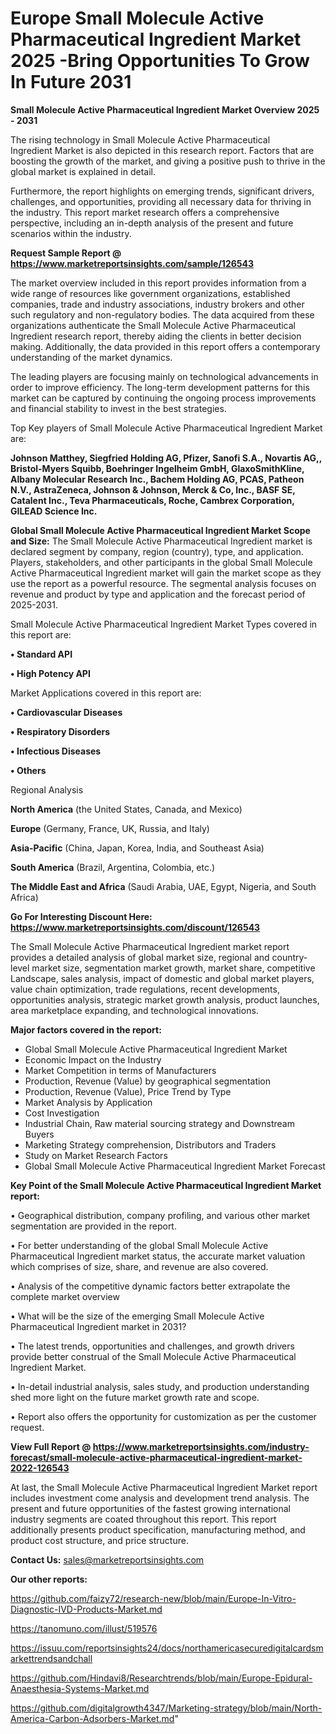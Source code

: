 # Europe Small Molecule Active Pharmaceutical Ingredient Market 2025 -Bring Opportunities To Grow In Future 2031

<Strong> Small Molecule Active Pharmaceutical Ingredient Market Overview 2025 - 2031</strong>

The rising technology in Small Molecule Active Pharmaceutical Ingredient Market is also depicted in this research report. Factors that are boosting the growth of the market, and giving a positive push to thrive in the global market is explained in detail.

Furthermore, the report highlights on emerging trends, significant drivers, challenges, and opportunities, providing all necessary data for thriving in the industry. This report market research offers a comprehensive perspective, including an in-depth analysis of the present and future scenarios within the industry.

<strong>Request Sample Report @ <a href=https://www.marketreportsinsights.com/sample/126543>https://www.marketreportsinsights.com/sample/126543</a></strong>

The market overview included in this report provides information from a wide range of resources like government organizations, established companies, trade and industry associations, industry brokers and other such regulatory and non-regulatory bodies. The data acquired from these organizations authenticate the Small Molecule Active Pharmaceutical Ingredient research report, thereby aiding the clients in better decision making. Additionally, the data provided in this report offers a contemporary understanding of the market dynamics.

The leading players are focusing mainly on technological advancements in order to improve efficiency. The long-term development patterns for this market can be captured by continuing the ongoing process improvements and financial stability to invest in the best strategies.

Top Key players of Small Molecule Active Pharmaceutical Ingredient Market are:

<strong>Johnson Matthey, Siegfried Holding AG, Pfizer, Sanofi S.A., Novartis AG,, Bristol-Myers Squibb, Boehringer Ingelheim GmbH, GlaxoSmithKline, Albany Molecular Research Inc., Bachem Holding AG, PCAS, Patheon N.V., AstraZeneca, Johnson & Johnson, Merck & Co, Inc., BASF SE, Catalent Inc., Teva Pharmaceuticals, Roche, Cambrex Corporation, GILEAD Science Inc.</strong>

<strong><b>Global Small Molecule Active Pharmaceutical Ingredient Market Scope and Size:</b></strong>
The Small Molecule Active Pharmaceutical Ingredient market is declared segment by company, region (country), type, and application. Players, stakeholders, and other participants in the global Small Molecule Active Pharmaceutical Ingredient market will gain the market scope as they use the report as a powerful resource. The segmental analysis focuses on revenue and product by type and application and the forecast period of 2025-2031.

Small Molecule Active Pharmaceutical Ingredient Market Types covered in this report are:

<strong>• Standard API

• High Potency API</strong>

Market Applications covered in this report are:

<strong>• Cardiovascular Diseases

• Respiratory Disorders

• Infectious Diseases

• Others</strong> 

Regional Analysis

<strong>North America</strong> (the United States, Canada, and Mexico)

<strong>Europe</strong> (Germany, France, UK, Russia, and Italy)

<strong>Asia-Pacific</strong> (China, Japan, Korea, India, and Southeast Asia)

<strong>South America</strong> (Brazil, Argentina, Colombia, etc.)

<strong>The Middle East and Africa</strong> (Saudi Arabia, UAE, Egypt, Nigeria, and South Africa)

<strong>Go For Interesting Discount Here: <a href=https://www.marketreportsinsights.com/discount/126543>https://www.marketreportsinsights.com/discount/126543</a></strong>

The Small Molecule Active Pharmaceutical Ingredient market report provides a detailed analysis of global market size, regional and country-level market size, segmentation market growth, market share, competitive Landscape, sales analysis, impact of domestic and global market players, value chain optimization, trade regulations, recent developments, opportunities analysis, strategic market growth analysis, product launches, area marketplace expanding, and technological innovations.

<strong><b>Major factors covered in the report:</b></strong>
<ul>
  <li>Global Small Molecule Active Pharmaceutical Ingredient Market </li>
  <li>Economic Impact on the Industry</li>
  <li>Market Competition in terms of Manufacturers</li>
  <li>Production, Revenue (Value) by geographical segmentation</li>
  <li>Production, Revenue (Value), Price Trend by Type</li>
  <li>Market Analysis by Application</li>
  <li>Cost Investigation</li>
  <li>Industrial Chain, Raw material sourcing strategy and Downstream Buyers</li>
  <li>Marketing Strategy comprehension, Distributors and Traders</li>
  <li>Study on Market Research Factors</li>
  <li>Global Small Molecule Active Pharmaceutical Ingredient Market Forecast</li>
</ul>

<strong><b>Key Point of the Small Molecule Active Pharmaceutical Ingredient Market report:</b></strong>

• Geographical distribution, company profiling, and various other market segmentation are provided in the report.

• For better understanding of the global Small Molecule Active Pharmaceutical Ingredient market status, the accurate market valuation which comprises of size, share, and revenue are also covered.

• Analysis of the competitive dynamic factors better extrapolate the complete market overview

• What will be the size of the emerging Small Molecule Active Pharmaceutical Ingredient market in 2031?

• The latest trends, opportunities and challenges, and growth drivers provide better construal of the Small Molecule Active Pharmaceutical Ingredient Market.

• In-detail industrial analysis, sales study, and production understanding shed more light on the future market growth rate and scope.

• Report also offers the opportunity for customization as per the customer request.

<strong><b>View Full Report @ <a href=https://www.marketreportsinsights.com/industry-forecast/small-molecule-active-pharmaceutical-ingredient-market-2022-126543>https://www.marketreportsinsights.com/industry-forecast/small-molecule-active-pharmaceutical-ingredient-market-2022-126543</a></b></strong>


At last, the Small Molecule Active Pharmaceutical Ingredient Market report includes investment come analysis and development trend analysis. The present and future opportunities of the fastest growing international industry segments are coated throughout this report. This report additionally presents product specification, manufacturing method, and product cost structure, and price structure.

<strong>Contact Us:</strong>
sales@marketreportsinsights.com

<strong>Our other reports:</strong>

<a href=https://github.com/faizy72/research-new/blob/main/Europe-In-Vitro-Diagnostic-IVD-Products-Market.md>https://github.com/faizy72/research-new/blob/main/Europe-In-Vitro-Diagnostic-IVD-Products-Market.md</a>

<a href=https://tanomuno.com/illust/519576>https://tanomuno.com/illust/519576</a>

<a href=https://issuu.com/reportsinsights24/docs/northamericasecuredigitalcardsmarkettrendsandchall>https://issuu.com/reportsinsights24/docs/northamericasecuredigitalcardsmarkettrendsandchall</a>

<a href=https://github.com/Hindavi8/Researchtrends/blob/main/Europe-Epidural-Anaesthesia-Systems-Market.md>https://github.com/Hindavi8/Researchtrends/blob/main/Europe-Epidural-Anaesthesia-Systems-Market.md</a>

<a href=https://github.com/digitalgrowth4347/Marketing-strategy/blob/main/North-America-Carbon-Adsorbers-Market.md>https://github.com/digitalgrowth4347/Marketing-strategy/blob/main/North-America-Carbon-Adsorbers-Market.md</a>"
